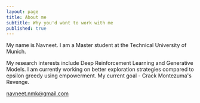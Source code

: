 ```yaml
---
layout: page
title: About me
subtitle: Why you'd want to work with me
published: true
---
```


My name is Navneet. I am a Master student at the Technical University of Munich.

My research interests include Deep Reinforcement Learning and Generative Models.
I am currently working on better exploration strategies compared to epsilon greedy using empowerment.
My current goal - Crack Montezuma's Revenge.

navneet.nmk@gmail.com



